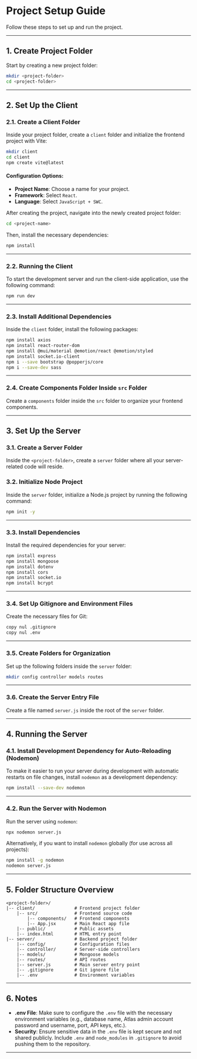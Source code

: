 # Project Setup Guide

Follow these steps to set up and run the project.

---

## 1. Create Project Folder

Start by creating a new project folder:

```bash
mkdir <project-folder>
cd <project-folder>
```

---

## 2. Set Up the Client

### 2.1. Create a Client Folder

Inside your project folder, create a `client` folder and initialize the frontend project with Vite:

```bash
mkdir client
cd client
npm create vite@latest
```

#### Configuration Options:
- **Project Name**: Choose a name for your project.
- **Framework**: Select `React`.
- **Language**: Select `JavaScript + SWC`.

After creating the project, navigate into the newly created project folder:

```bash
cd <project-name>
```

Then, install the necessary dependencies:

```bash
npm install
```

---

### 2.2. Running the Client

To start the development server and run the client-side application, use the following command:

```bash
npm run dev
```

---

### 2.3. Install Additional Dependencies

Inside the `client` folder, install the following packages:

```bash
npm install axios
npm install react-router-dom
npm install @mui/material @emotion/react @emotion/styled
npm install socket.io-client
npm i --save bootstrap @popperjs/core
npm i --save-dev sass
```

---

### 2.4. Create Components Folder Inside `src` Folder

Create a `components` folder inside the `src` folder to organize your frontend components.

---

## 3. Set Up the Server

### 3.1. Create a Server Folder

Inside the `<project-folder>`, create a `server` folder where all your server-related code will reside.

### 3.2. Initialize Node Project

Inside the `server` folder, initialize a Node.js project by running the following command:

```bash
npm init -y
```

---

### 3.3. Install Dependencies

Install the required dependencies for your server:

```bash
npm install express
npm install mongoose
npm install dotenv
npm install cors
npm install socket.io
npm install bcrypt
```

---

### 3.4. Set Up Gitignore and Environment Files

Create the necessary files for Git:

```bash
copy nul .gitignore
copy nul .env
```

---

### 3.5. Create Folders for Organization

Set up the following folders inside the `server` folder:

```bash
mkdir config controller models routes
```

---

### 3.6. Create the Server Entry File

Create a file named `server.js` inside the root of the `server` folder.

---

## 4. Running the Server

### 4.1. Install Development Dependency for Auto-Reloading (Nodemon)

To make it easier to run your server during development with automatic restarts on file changes, install `nodemon` as a development dependency:

```bash
npm install --save-dev nodemon
```

---

### 4.2. Run the Server with Nodemon

Run the server using `nodemon`:

```bash
npx nodemon server.js
```

Alternatively, if you want to install `nodemon` globally (for use across all projects):

```bash
npm install -g nodemon
nodemon server.js
```

---

## 5. Folder Structure Overview

```
<project-folder>/
|-- client/               # Frontend project folder
    |-- src/              # Frontend source code
        |-- components/   # Frontend components
        |-- App.jsx       # Main React app file
    |-- public/           # Public assets
    |-- index.html        # HTML entry point
|-- server/               # Backend project folder
    |-- config/           # Configuration files
    |-- controller/       # Server-side controllers
    |-- models/           # Mongoose models
    |-- routes/           # API routes
    |-- server.js         # Main server entry point
    |-- .gitignore        # Git ignore file
    |-- .env              # Environment variables
```

---

## 6. Notes

- **.env File**: Make sure to configure the `.env` file with the necessary environment variables (e.g., database name, Atlas admin account password and username, port, API keys, etc.).
- **Security**: Ensure sensitive data in the `.env` file is kept secure and not shared publicly. Include `.env` and `node_modules` in `.gitignore` to avoid pushing them to the repository.

---


